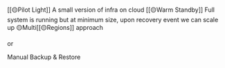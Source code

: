 
[[🟡Pilot Light]] A small version of infra on cloud
[[🟡Warm Standby]] Full system is running but at minimum size, upon recovery event we can scale up
🟡Multi[[🟡Regions]] approach

or 

Manual Backup & Restore